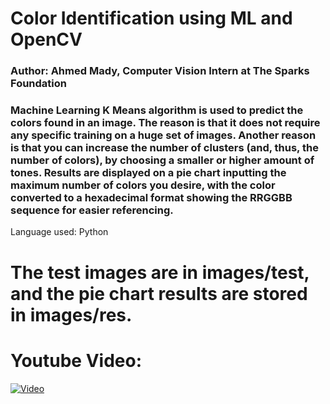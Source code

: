 # Color Identification using ML and OpenCV

### Author: Ahmed Mady, Computer Vision Intern at The Sparks Foundation

### Machine Learning K Means algorithm is used to predict the colors found in an image.   The reason is that it does not require any specific training on a huge set of images. Another reason is that you can increase the number of clusters (and, thus, the number of colors), by choosing a smaller or higher amount of tones. Results are displayed on a pie chart inputting the maximum number of colors you desire, with the color converted to a hexadecimal format showing the RRGGBB sequence for easier referencing.
Language used: Python

# The test images are in images/test, and the pie chart results are stored in images/res.

# Youtube Video:
[![Video](https://img.youtube.com/vi/h7Z2APBj6Kw/maxresdefault.jpg)](https://www.youtube.com/watch?v=h7Z2APBj6Kw)

